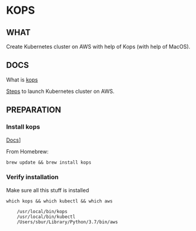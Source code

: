 # KOPS

## WHAT

Create Kubernetes cluster on AWS with help of Kops (with help of MacOS).


## DOCS

What is [kops](https://github.com/kubernetes/kops)

[Steps](https://github.com/kubernetes/kops/blob/master/docs/aws.md) to launch Kubernetes cluster on AWS.


## PREPARATION

### Install kops

[Docs](https://github.com/kubernetes/kops/blob/master/docs/aws.md#install-kops)]

From Homebrew:
```
brew update && brew install kops
```

### Verify installation

Make sure all this stuff is installed
```
which kops && which kubectl && which aws

    /usr/local/bin/kops
    /usr/local/bin/kubectl
    /Users/sbur/Library/Python/3.7/bin/aws
```











